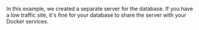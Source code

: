 In this example, we created a separate server for the database. If you have a low traffic site, it's fine for your database to share the server with your Docker services.
